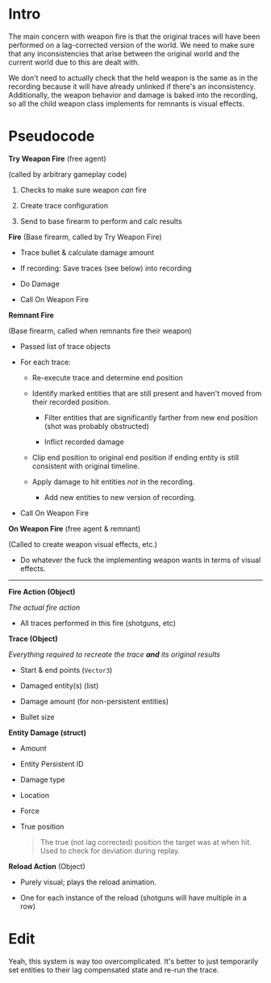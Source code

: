 # Intro

The main concern with weapon fire is that the original traces will have been performed on a lag-corrected version of the world. We need to make sure that any inconsistencies that arise between the original world and the current world due to this are dealt with.

We don't need to actually check that the held weapon is the same as in the recording because it will have already unlinked if there's an inconsistency. Additionally, the weapon behavior and damage is baked into the recording, so all the child weapon class implements for remnants is visual effects.

# Pseudocode

**Try Weapon Fire** (free agent)

(called by arbitrary gameplay code)

1. Checks to make sure weapon *can* fire

2. Create trace configuration

3. Send to base firearm to perform and calc results

**Fire**
(Base firearm, called by Try Weapon Fire)

- Trace bullet & calculate damage amount

- If recording: Save traces (see below) into recording

- Do Damage

- Call On Weapon Fire

**Remnant Fire**

(Base firearm, called when remnants fire their weapon)

- Passed list of trace objects

- For each trace:
  
  - Re-execute trace and determine end position
  
  - Identify marked entities that are still present and haven't moved from their recorded position.
    
    - Filter entities that are significantly farther from new end position (shot was probably obstructed)
    
    - Inflict recorded damage
  
  - Clip end position to original end position if ending entity is still consistent with original timeline.
  
  - Apply damage to hit entities *not* in the recording.
    
    - Add new entities to new version of recording.

- Call On Weapon Fire

**On Weapon Fire** (free agent & remnant)

(Called to create weapon visual effects, etc.)

- Do whatever the fuck the implementing weapon wants in terms of visual effects.

---

**Fire Action (Object)**

*The actual fire action*

- All traces performed in this fire (shotguns, etc)

**Trace (Object)**

*Everything required to recreate the trace **and** its original results*

- Start & end points (`Vector3`)

- Damaged entity(s) (list)

- Damage amount (for non-persistent entities)

- Bullet size

**Entity Damage (struct)**

- Amount

- Entity Persistent ID

- Damage type

- Location

- Force

- True position
  
  > The true (not lag corrected) position the target was at when hit. Used to check for deviation during replay.

**Reload Action** (Object)

- Purely visual; plays the reload animation.

- One for each instance of the reload (shotguns will have multiple in a row)
  
# Edit
Yeah, this system is way too overcomplicated. It's better to just temporarily set entities to their lag compensated state and re-run the trace.
